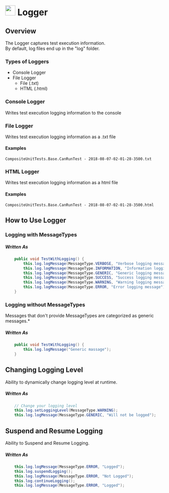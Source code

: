 # <img src="resources/jmaqslogo.jpg" height="32" width="32"> Logger

## Overview
The Logger captures test execution information.   
By default, log files end up in the "log" folder.

###  Types of Loggers

 - Console Logger
 - File Logger
    - File (.txt)
    - HTML (.html)

###  Console Logger
Writes test execution logging information to the console

###  File Logger
Writes test execution logging information as a .txt file   

#### Examples
```
CompositeUnitTests.Base.CanRunTest - 2018-08-07-02-01-28-3500.txt 
```
###  HTML Logger
Writes test execution logging information as a html file

#### Examples
```
CompositeUnitTests.Base.CanRunTest - 2018-08-07-02-01-28-3500.html 
```

## How to Use Logger

### Logging with MessageTypes
##### Written As

```java
    public void TestWithLogging() {
        this.log.logMessage(MessageType.VERBOSE, "Verbose logging message");
        this.log.logMessage(MessageType.INFORMATION, "Information logging message");
        this.log.logMessage(MessageType.GENERIC, "Generic logging message");
        this.log.logMessage(MessageType.SUCCESS, "Success logging message");
        this.log.logMessage(MessageType.WARNING, "Warning logging message");
        this.log.logMessage(MessageType.ERROR, "Error logging message"); 
    }
```

### Logging without MessageTypes
Messages that don't provide MessageTypes are categorized as generic messages.*
##### Written As

```java
    public void TestWithLogging() {
        this.log.logMessage("Generic massage"); 
    }
```

## Changing Logging Level
Ability to dynamically change logging level at runtime.
##### Written As

```java
    // Change your logging level
    this.log.setLoggingLevel(MessageType.WARNING);
    this.log.logMessage(MessageType.GENERIC, "Will not be logged");
```
## Suspend and Resume Logging
Ability to Suspend and Resume Logging.
##### Written As

```java
    this.log.logMessage(MessageType.ERROR, "Logged"); 
    this.log.suspendLogging();
    this.log.logMessage(MessageType.ERROR, "Not Logged"); 
    this.log.continueLogging(); 
    this.log.logMessage(MessageType.ERROR, "Logged"); 
```
